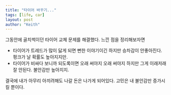 ```yaml
---
title: "타이어 바꾸기..."
tags: [life, car]
layout: post
author: "Keith"
---
```


그동안에 골치썩이던 타이어 교체 문제를 해결했다. 느낀 점을 정리해보자면

- 타이어가 트레드가 많이 닳게 되면 뻔한 이야기이긴 하지만 승차감이 안좋아진다. 펑크가 날 확률도 높아지지만.
- 타이어가 비싸다 보니까 되도록이면 오래 써야지 오래 써야지 하지만 그게 이래저래 잘 안된다. 불안감만 높아지지.

결국에 내가 아무리 아끼려해도 나갈 돈은 나가게 되어있다. 고민은 내 불안감만 증가시킬 뿐이다.

